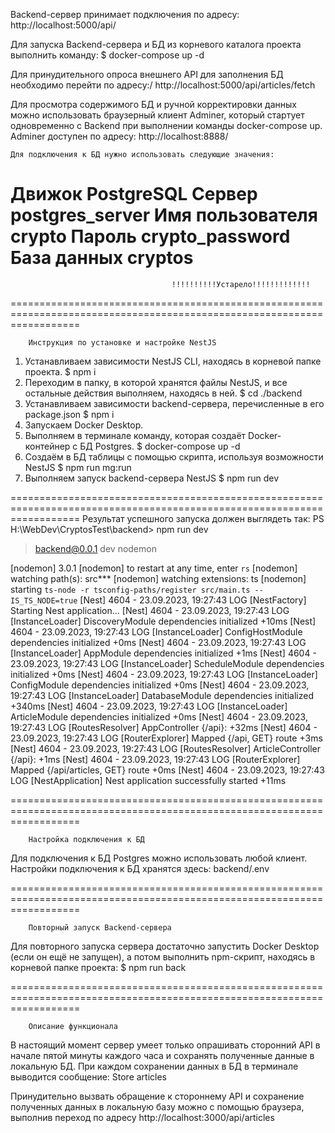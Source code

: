 Backend-сервер принимает подключения по адресу:
    http://localhost:5000/api/

Для запуска Backend-сервера и БД из корневого каталога проекта выполнить команду:
    $ docker-compose up -d

Для принудительного опроса внешнего API для заполнения БД необходимо перейти по адресу:/
    http://localhost:5000/api/articles/fetch

Для просмотра содержимого БД и ручной корректировки данных можно использовать браузерный клиент Adminer,
который стартует одновременно с Backend при выполнении команды docker-compose up.
Adminer доступен по адресу:
    http://localhost:8888/

    Для подключения к БД нужно использовать следующие значения:
Движок              PostgreSQL
Сервер              postgres_server
Имя пользователя    crypto
Пароль              crypto_password
База данных         cryptos
========================================================================================================================
                                        !!!!!!!!!!Устарело!!!!!!!!!!!!!
========================================================================================================================

        Инструкция по установке и настройке NestJS

1. Устанавливаем зависимости NestJS CLI, находясь в корневой папке проекта.
$ npm i
2. Переходим в папку, в которой хранятся файлы NestJS, и все остальные действия выполняем, находясь в ней.
$ cd ./backend
3. Устанавливаем зависимости backend-сервера, перечисленные в его package.json
$ npm i
4. Запускаем Docker Desktop.
5. Выполняем в терминале команду, которая создаёт Docker-контейнер с БД Postgres.
$ docker-compose up -d
6. Создаём в БД таблицы с помощью скрипта, используя возможности NestJS 
$ npm run mg:run
7. Выполняем запуск backend-сервера NestJS
$ npm run dev

========================================================================================================================
Результат успешного запуска должен выглядеть так:
PS H:\WebDev\CryptosTest\backend> npm run dev

> backend@0.0.1 dev
> nodemon

[nodemon] 3.0.1
[nodemon] to restart at any time, enter `rs`
[nodemon] watching path(s): src\**\*
[nodemon] watching extensions: ts
[nodemon] starting `ts-node -r tsconfig-paths/register src/main.ts --IS_TS_NODE=true`
[Nest] 4604  - 23.09.2023, 19:27:43     LOG [NestFactory] Starting Nest application...
[Nest] 4604  - 23.09.2023, 19:27:43     LOG [InstanceLoader] DiscoveryModule dependencies initialized +10ms
[Nest] 4604  - 23.09.2023, 19:27:43     LOG [InstanceLoader] ConfigHostModule dependencies initialized +0ms
[Nest] 4604  - 23.09.2023, 19:27:43     LOG [InstanceLoader] AppModule dependencies initialized +1ms
[Nest] 4604  - 23.09.2023, 19:27:43     LOG [InstanceLoader] ScheduleModule dependencies initialized +0ms
[Nest] 4604  - 23.09.2023, 19:27:43     LOG [InstanceLoader] ConfigModule dependencies initialized +0ms
[Nest] 4604  - 23.09.2023, 19:27:43     LOG [InstanceLoader] DatabaseModule dependencies initialized +340ms
[Nest] 4604  - 23.09.2023, 19:27:43     LOG [InstanceLoader] ArticleModule dependencies initialized +0ms
[Nest] 4604  - 23.09.2023, 19:27:43     LOG [RoutesResolver] AppController {/api}: +32ms
[Nest] 4604  - 23.09.2023, 19:27:43     LOG [RouterExplorer] Mapped {/api, GET} route +3ms
[Nest] 4604  - 23.09.2023, 19:27:43     LOG [RoutesResolver] ArticleController {/api}: +1ms
[Nest] 4604  - 23.09.2023, 19:27:43     LOG [RouterExplorer] Mapped {/api/articles, GET} route +0ms
[Nest] 4604  - 23.09.2023, 19:27:43     LOG [NestApplication] Nest application successfully started +11ms

========================================================================================================================
        
        Настройка подключения к БД

Для подключения к БД Postgres можно использовать любой клиент.
Настройки подключения к БД хранятся здесь: backend/.env

========================================================================================================================

        Повторный запуск Backend-сервера

Для повторного запуска сервера достаточно запустить Docker Desktop (если он ещё не запущен),
а потом выполнить npm-скрипт, находясь в корневой папке проекта:
$ npm run back

========================================================================================================================

        Описание функционала

В настоящий момент сервер умеет только опрашивать сторонний API в начале пятой минуты каждого часа и сохранять полученные данные в локальную БД.
При каждом сохранении данных в БД в терминале выводится сообщение:
    Store articles

Принудительно вызвать обращение к стороннему API и сохранение полученных данных в локальную базу можно с помощью 
браузера, выполнив переход по адресу
    http://localhost:3000/api/articles